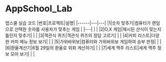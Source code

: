 # AppSchool_Lab
앱스쿨 실습 코드
|번호|프로젝트|설명|
|------|---|---|
|1|숫자 맞추기|컴퓨터가 랜덤으로 선택한 숫자를 사용자가 맞추는 게임 |   |---|
|          | 
|2|O,X 게임|제시된 산식이 맞는지 틀린지 맞추기|
|          |
|3|객관식 퀴즈|객관식 퀴즈의 정답 고르기|
|          |
|4|커피 리스트|다양한 커피 메뉴 정보 보기|
|          |
|5|가위바위보|컴퓨터와 가위바위보 게임하여 승부 판정|
|          |
|6|환율계산기|6월 29일의 환율로 외화 계산하기|
|          |
|7|세계 맥주 리스트|세계 맥주 정보 모아 보기|
|          |